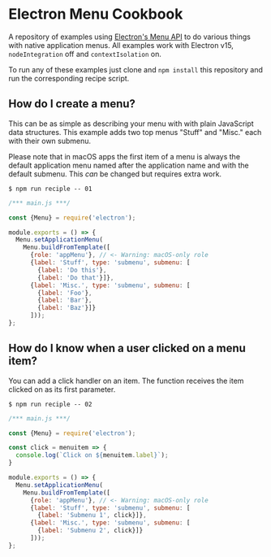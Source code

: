 # Electron Menu Cookbook

A repository of examples using [Electron's Menu API](https://www.electronjs.org/docs/latest/api/menu) to do various things with native application menus. All examples work with Electron v15, `nodeIntegration` off and `contextIsolation` on.

To run any of these examples just clone and `npm install` this repository and run the corresponding recipe script.


## How do I create a menu?

This can be as simple as describing your menu with with plain JavaScript data structures. This example adds two top menus "Stuff" and "Misc." each with their own submenu.

Please note that in macOS apps the first item of a menu is always the default application menu named after the application name and with the default submenu. This *can* be changed but requires extra work.

```shell
$ npm run reciple -- 01
```

```javascript
/*** main.js ***/

const {Menu} = require('electron');

module.exports = () => {
  Menu.setApplicationMenu(
    Menu.buildFromTemplate([
      {role: 'appMenu'}, // <- Warning: macOS-only role
      {label: 'Stuff', type: 'submenu', submenu: [
        {label: 'Do this'},
        {label: 'Do that'}]},
      {label: 'Misc.', type: 'submenu', submenu: [
        {label: 'Foo'},
        {label: 'Bar'},
        {label: 'Baz'}]}
      ]));
};
```


## How do I know when a user clicked on a menu item?

You can add a click handler on an item. The function receives the item clicked on as its first parameter.

```shell
$ npm run reciple -- 02
```

```javascript
/*** main.js ***/

const {Menu} = require('electron');

const click = menuitem => {
  console.log(`Click on ${menuitem.label}`);
}

module.exports = () => {
  Menu.setApplicationMenu(
    Menu.buildFromTemplate([
      {role: 'appMenu'}, // <- Warning: macOS-only role
      {label: 'Stuff', type: 'submenu', submenu: [
        {label: 'Submenu 1', click}]},
      {label: 'Misc.', type: 'submenu', submenu: [
        {label: 'Submenu 2', click}]}
      ]));
};
```

